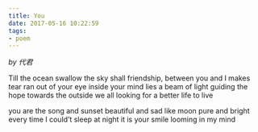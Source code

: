 ```yaml
---
title: You
date: 2017-05-16 10:22:59
tags:
- poem
---
```


*by 代君*

Till the ocean swallow the sky
shall friendship, between you and I
makes tear ran out of your eye
inside your mind lies a beam of light
guiding the hope towards the outside
we all looking for a better life
to live

you are the song and sunset
beautiful and sad 
like moon 
pure and bright
every time I could’t sleep at night
it is your smile
looming in my mind
